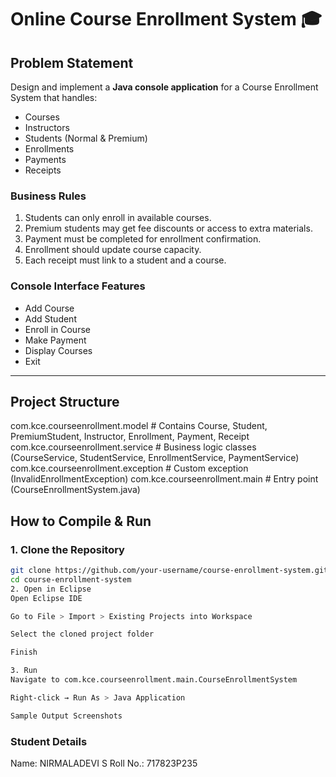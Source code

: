 # Online Course Enrollment System 🎓

## Problem Statement
Design and implement a **Java console application** for a Course Enrollment System that handles:
- Courses  
- Instructors  
- Students (Normal & Premium)  
- Enrollments  
- Payments  
- Receipts  

### Business Rules
1. Students can only enroll in available courses.  
2. Premium students may get fee discounts or access to extra materials.  
3. Payment must be completed for enrollment confirmation.  
4. Enrollment should update course capacity.  
5. Each receipt must link to a student and a course.  

### Console Interface Features
- Add Course  
- Add Student  
- Enroll in Course  
- Make Payment  
- Display Courses  
- Exit  

---

## Project Structure
com.kce.courseenrollment.model # Contains Course, Student, PremiumStudent, Instructor, Enrollment, Payment, Receipt
com.kce.courseenrollment.service # Business logic classes (CourseService, StudentService, EnrollmentService, PaymentService)
com.kce.courseenrollment.exception # Custom exception (InvalidEnrollmentException)
com.kce.courseenrollment.main # Entry point (CourseEnrollmentSystem.java)

## How to Compile & Run

### 1. Clone the Repository
```bash
git clone https://github.com/your-username/course-enrollment-system.git
cd course-enrollment-system
2. Open in Eclipse
Open Eclipse IDE

Go to File > Import > Existing Projects into Workspace

Select the cloned project folder

Finish

3. Run
Navigate to com.kce.courseenrollment.main.CourseEnrollmentSystem

Right-click → Run As > Java Application

Sample Output Screenshots
```
### Student Details
Name: NIRMALADEVI S
Roll No.: 717823P235
